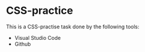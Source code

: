# CSS-practice
This is a CSS-practise task
done by the following tools:

+ Visual Studio Code
+ Github

